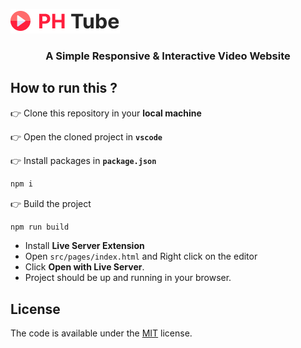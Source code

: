 [![swiftstart](./src/assets/logo/phtube-logo.png)](https://dub.sh/phtube)

<h3 align="center">A Simple Responsive & Interactive Video Website </h3>

## How to run this ?

👉 Clone this repository in your **local machine**

👉 Open the cloned project in **`vscode`**

👉 Install packages in **`package.json`**

```bash
npm i
```

👉 Build the project

```bash
npm run build
```

- Install **Live Server Extension**
- Open `src/pages/index.html` and Right click on the editor
- Click **Open with Live Server**.
- Project should be up and running in your browser.

## License

The code is available under the [MIT](./LICENSE) license.

